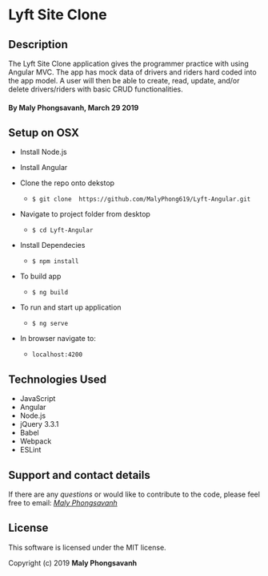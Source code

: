 # Lyft Site Clone

## Description

The Lyft Site Clone application gives the programmer practice with using Angular MVC. The app has mock data of drivers and riders hard coded into the app model. A user will then be able to create, read, update, and/or delete drivers/riders with basic CRUD functionalities.


#### By Maly Phongsavanh, March 29 2019

## Setup on OSX

* Install Node.js
* Install Angular

* Clone the repo onto dekstop
  * `$ git clone  https://github.com/MalyPhong619/Lyft-Angular.git`

* Navigate to project folder from desktop
  * `$ cd Lyft-Angular`

* Install Dependecies
  * `$ npm install`

* To build app
  * `$ ng build`

* To run and start up application
  * `$ ng serve`

* In browser navigate to:
  * `localhost:4200`


## Technologies Used

* JavaScript
* Angular
* Node.js
* jQuery 3.3.1
* Babel
* Webpack
* ESLint

## Support and contact details

If there are any _questions_ or would like to contribute to the code, please feel free to email: _[Maly Phongsavanh](mailto:phongsavanh619@icloud.com)_

## License

This software is licensed under the MIT license.

Copyright (c) 2019 **Maly Phongsavanh**
